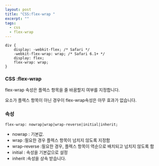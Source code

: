 ```yaml
---
layout: post
title: "CSS:flex-wrap "
excerpt: ""
tags: 
  - css
  - flex-wrap 
---
```


```
div {
    display: -webkit-flex; /* Safari */
    -webkit-flex-wrap: wrap; /* Safari 6.1+ */
    display: flex;   
    flex-wrap: wrap;
}
```
### CSS :flex-wrap 

flex-wrap 속성은 플렉스 항목을 줄 바꿈할지 여부를 지정합니다.

요소가 플렉스 항목이 아닌 경우이 flex-wrap속성은 아무 효과가 없습니다.

### 속성
`flex-wrap: nowrap|wrap|wrap-reverse|initial|inherit;`

+ nowrap : 기본값.
+ wrap :필요한 경우 플렉스 항목이 넘치지 않도록 지정함
+ wrap-reverse :필요한 경우, 플렉스 항목이 역순으로 배치되고 넘치지 않도록 함
+ initial :	 속성을 기본값으로 설정
+ inherit :속성을 상속 받습니다.
